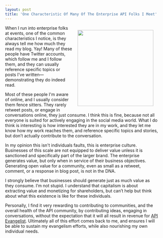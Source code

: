 ```yaml
---
layout: post
title: 'One Characteristic Of Many Of The Enterprise API Folks I Meet'
---
```

<p><img style="padding: 15px;" src="https://s3.amazonaws.com/kinlane-productions/bw-icons/bw-sad-face.png" alt="" width="250" align="right" /></p>
<p>When I run into enterprise folks at events, one of the common characteristics I notice, is they always tell me how much they read my blog. Yay! Many of these people have Twitter accounts, which follow me and I follow them, and they can usually reference specific topics or posts I've written&mdash;demonstrating they do indeed read.</p>
<p>Most of these people I'm aware of online, and I usually consider them fence sitters. They rarely retweet posts, or engage in conversations online, they just consume. I think this is fine, because not all everyone is suited for actively engaging in the social media world. What I do think is interesting is how interested they are in my work, and they let me know how my work reaches them, and reference specific topics and stories, but don&rsquo;t actually contribute to the conversation.</p>
<p>In my opinion this isn't individuals faults, this is enterprise culture. Businesses of this scale are not equipped to deliver value unless it is sanctioned and specifically part of the larger brand. The enterprise generates value, but only when in service of their business objectives. Generating open value for a community, even as small as a retweet, comment, or a response in blog post, is not in the DNA.</p>
<p>I strongly believe that businesses should generate just as much value as they consume. I&rsquo;m not stupid. I understand that capitalism is about extracting value and monetizing for shareholders, but can&rsquo;t help but think about what this existence is like for these individuals.</p>
<p>Personally, I find it very rewarding to contributing to communities, and the overall health of the API community, by contributing ideas, engaging in conversations, without the expectation that it will all result in revenue for <a href="http://apievangelist.com">API Evangelist</a>. Ultimately all of this effort comes back to me, and ensures I will be able to sustain my evangelism efforts, while also nourishing my own individual needs.</p>